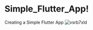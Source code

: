 # Simple_Flutter_App!
Creating a Simple Flutter App
![vsrb7xld](https://github.com/Chathurangiw/Simple_Flutter_App/assets/96134411/689b7f41-b1f9-49bd-8cff-4dac72ed0db4)

